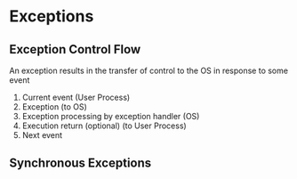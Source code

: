 # Exceptions

## Exception Control Flow

An exception results in the transfer of control to the OS in response to some event

1. Current event (User Process)
2. Exception (to OS)
3. Exception processing by exception handler (OS)
4. Execution return (optional) (to User Process)
5. Next event

## Synchronous Exceptions